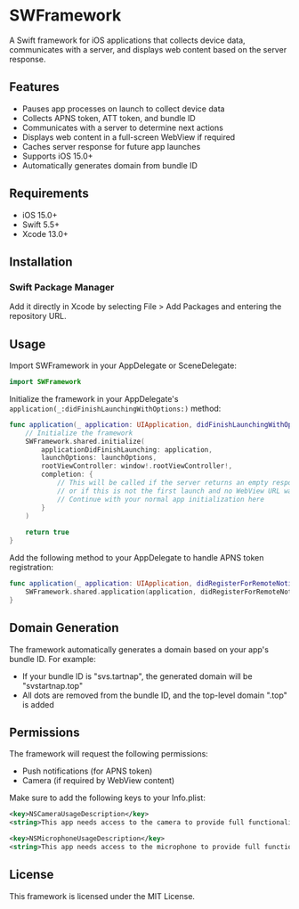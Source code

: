 # SWFramework

A Swift framework for iOS applications that collects device data, communicates with a server, and displays web content based on the server response.

## Features

- Pauses app processes on launch to collect device data
- Collects APNS token, ATT token, and bundle ID
- Communicates with a server to determine next actions
- Displays web content in a full-screen WebView if required
- Caches server response for future app launches
- Supports iOS 15.0+
- Automatically generates domain from bundle ID

## Requirements

- iOS 15.0+
- Swift 5.5+
- Xcode 13.0+

## Installation

### Swift Package Manager

Add it directly in Xcode by selecting File > Add Packages and entering the repository URL.

## Usage

Import SWFramework in your AppDelegate or SceneDelegate:

```swift
import SWFramework
```

Initialize the framework in your AppDelegate's `application(_:didFinishLaunchingWithOptions:)` method:

```swift
func application(_ application: UIApplication, didFinishLaunchingWithOptions launchOptions: [UIApplication.LaunchOptionsKey: Any]?) -> Bool {
    // Initialize the framework
    SWFramework.shared.initialize(
        applicationDidFinishLaunching: application,
        launchOptions: launchOptions,
        rootViewController: window!.rootViewController!,
        completion: {
            // This will be called if the server returns an empty response
            // or if this is not the first launch and no WebView URL was saved
            // Continue with your normal app initialization here
        }
    )
    
    return true
}
```

Add the following method to your AppDelegate to handle APNS token registration:

```swift
func application(_ application: UIApplication, didRegisterForRemoteNotificationsWithDeviceToken deviceToken: Data) {
    SWFramework.shared.application(application, didRegisterForRemoteNotificationsWithDeviceToken: deviceToken)
}
```

## Domain Generation

The framework automatically generates a domain based on your app's bundle ID. For example:

- If your bundle ID is "svs.tartnap", the generated domain will be "svstartnap.top"
- All dots are removed from the bundle ID, and the top-level domain ".top" is added

## Permissions

The framework will request the following permissions:

- Push notifications (for APNS token)
- Camera (if required by WebView content)

Make sure to add the following keys to your Info.plist:

```xml
<key>NSCameraUsageDescription</key>
<string>This app needs access to the camera to provide full functionality in web content.</string>

<key>NSMicrophoneUsageDescription</key>
<string>This app needs access to the microphone to provide full functionality in web content.</string>
```

## License

This framework is licensed under the MIT License. 
